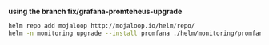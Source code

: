 
**using the branch fix/grafana-promteheus-upgrade**

```bash
helm repo add mojaloop http://mojaloop.io/helm/repo/
helm -n monitoring upgrade --install promfana ./helm/monitoring/promfana 
```
